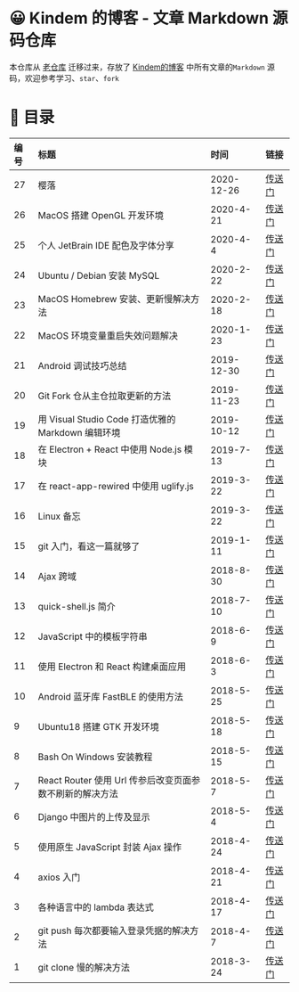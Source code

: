 # 😀 Kindem 的博客 - 文章 Markdown 源码仓库
本仓库从 [老仓库](https://github.com/FlyAndNotDown/blog-markdown) 迁移过来，存放了 [Kindem的博客](https://www.kindem.xyz/) 中所有文章的`Markdown` 源码，欢迎参考学习、`star`、`fork`

# 🎯 目录
| 编号 | 标题 | 时间 | 链接 |
| :- | :- | :- | :- |
| 27 | 樱落 | 2020-12-26 | [传送门](./post/key/27.md) |
| 26 | MacOS 搭建 OpenGL 开发环境 | 2020-4-21 | [传送门](./post/key/26.md) |
| 25 | 个人 JetBrain IDE 配色及字体分享 | 2020-4-4 | [传送门](./post/key/25.md) |
| 24 | Ubuntu / Debian 安装 MySQL | 2020-2-22 | [传送门](./post/key/24.md) |
| 23 | MacOS Homebrew 安装、更新慢解决方法 | 2020-2-18 | [传送门](./post/key/23.md) |
| 22 | MacOS 环境变量重启失效问题解决 | 2020-1-23 | [传送门](./post/key/22.md) |
| 21 | Android 调试技巧总结 | 2019-12-30 | [传送门](./post/key/21.md) |
| 20 | Git Fork 仓从主仓拉取更新的方法 | 2019-11-23 | [传送门](./post/key/20.md) |
| 19 | 用 Visual Studio Code 打造优雅的 Markdown 编辑环境 | 2019-10-12 | [传送门](./post/key/19.md) |
| 18 | 在 Electron + React 中使用 Node.js 模块 | 2019-7-13 | [传送门](./post/key/18.md) |
| 17 | 在 react-app-rewired 中使用 uglify.js | 2019-3-22 | [传送门](./post/key/17.md) |
| 16 | Linux 备忘 | 2019-3-22 | [传送门](./post/key/16.md) |
| 15 | git 入门，看这一篇就够了 | 2019-1-11 | [传送门](./post/key/15.md) |
| 14 | Ajax 跨域 | 2018-8-30 | [传送门](./post/key/14.md) |
| 13 | quick-shell.js 简介 | 2018-7-10 | [传送门](./post/key/13.md) |
| 12 | JavaScript 中的模板字符串 | 2018-6-9 | [传送门](./post/key/12.md) |
| 11 | 使用 Electron 和 React 构建桌面应用 | 2018-6-3 | [传送门](./post/key/11.md) |
| 10 | Android 蓝牙库 FastBLE 的使用方法 | 2018-5-25 | [传送门](./post/key/10.md) |
| 9 | Ubuntu18 搭建 GTK 开发环境 | 2018-5-18 | [传送门](./post/key/9.md) |
| 8 | Bash On Windows 安装教程 | 2018-5-15 | [传送门](./post/key/8.md) |
| 7 | React Router 使用 Url 传参后改变页面参数不刷新的解决方法 | 2018-5-7 | [传送门](./post/key/7.md) |
| 6 | Django 中图片的上传及显示 | 2018-5-4 | [传送门](./post/key/6.md) |
| 5 | 使用原生 JavaScript 封装 Ajax 操作 | 2018-4-24 | [传送门](./post/key/5.md) |
| 4 | axios 入门 | 2018-4-21 | [传送门](./post/key/4.md) |
| 3 | 各种语言中的 lambda 表达式 | 2018-4-17 | [传送门](./post/key/3.md) |
| 2 | git push 每次都要输入登录凭据的解决方法 | 2018-4-7 | [传送门](./post/key/2.md) |
| 1 | git clone 慢的解决方法 | 2018-3-24 | [传送门](./post/key/1.md) |

